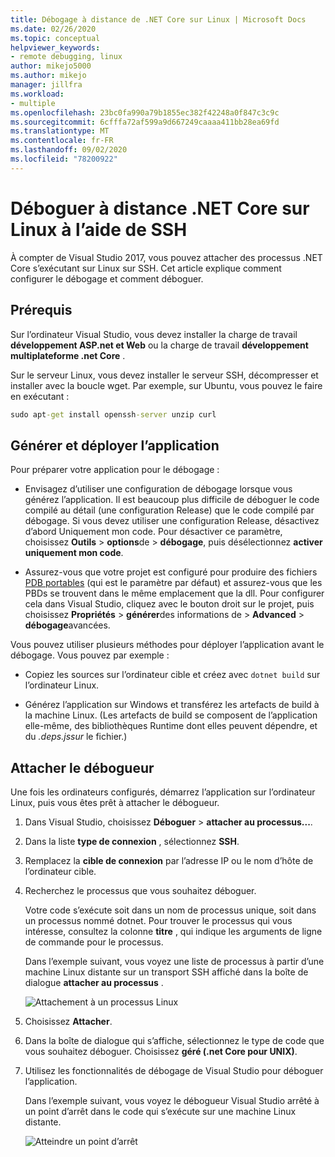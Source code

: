 ```yaml
---
title: Débogage à distance de .NET Core sur Linux | Microsoft Docs
ms.date: 02/26/2020
ms.topic: conceptual
helpviewer_keywords:
- remote debugging, linux
author: mikejo5000
ms.author: mikejo
manager: jillfra
ms.workload:
- multiple
ms.openlocfilehash: 23bc0fa990a79b1855ec382f42248a0f847c3c9c
ms.sourcegitcommit: 6cfffa72af599a9d667249caaaa411bb28ea69fd
ms.translationtype: MT
ms.contentlocale: fr-FR
ms.lasthandoff: 09/02/2020
ms.locfileid: "78200922"
---
```

# <a name="remote-debug-net-core-on-linux-using-ssh"></a>Déboguer à distance .NET Core sur Linux à l’aide de SSH

À compter de Visual Studio 2017, vous pouvez attacher des processus .NET Core s’exécutant sur Linux sur SSH. Cet article explique comment configurer le débogage et comment déboguer.

## <a name="prerequisites"></a>Prérequis

Sur l’ordinateur Visual Studio, vous devez installer la charge de travail **développement ASP.net et Web** ou la charge de travail **développement multiplateforme .net Core** .

Sur le serveur Linux, vous devez installer le serveur SSH, décompresser et installer avec la boucle wget. Par exemple, sur Ubuntu, vous pouvez le faire en exécutant :

``` cmd
sudo apt-get install openssh-server unzip curl
```

## <a name="build-and-deploy-the-application"></a>Générer et déployer l’application

Pour préparer votre application pour le débogage :

- Envisagez d’utiliser une configuration de débogage lorsque vous générez l’application. Il est beaucoup plus difficile de déboguer le code compilé au détail (une configuration Release) que le code compilé par débogage. Si vous devez utiliser une configuration Release, désactivez d’abord Uniquement mon code. Pour désactiver ce paramètre, choisissez **Outils**  >  **options**de  >  **débogage**, puis désélectionnez **activer uniquement mon code**.

- Assurez-vous que votre projet est configuré pour produire des fichiers [PDB portables](https://github.com/OmniSharp/omnisharp-vscode/wiki/Portable-PDBs) (qui est le paramètre par défaut) et assurez-vous que les PBDs se trouvent dans le même emplacement que la dll. Pour configurer cela dans Visual Studio, cliquez avec le bouton droit sur le projet, puis choisissez **Propriétés**  >  **générer**des informations de  >  **Advanced**  >  **débogage**avancées.

Vous pouvez utiliser plusieurs méthodes pour déployer l’application avant le débogage. Vous pouvez par exemple :

- Copiez les sources sur l’ordinateur cible et créez avec ```dotnet build``` sur l’ordinateur Linux.

- Générez l’application sur Windows et transférez les artefacts de build à la machine Linux. (Les artefacts de build se composent de l’application elle-même, des bibliothèques Runtime dont elles peuvent dépendre, et du *.deps.jssur* le fichier.)

## <a name="attach-the-debugger"></a>Attacher le débogueur

Une fois les ordinateurs configurés, démarrez l’application sur l’ordinateur Linux, puis vous êtes prêt à attacher le débogueur.

1. Dans Visual Studio, choisissez **Déboguer**  >  **attacher au processus...**.

1. Dans la liste **type de connexion** , sélectionnez **SSH**.

1. Remplacez la **cible de connexion** par l’adresse IP ou le nom d’hôte de l’ordinateur cible.

1. Recherchez le processus que vous souhaitez déboguer.

   Votre code s’exécute soit dans un nom de processus unique, soit dans un processus nommé dotnet. Pour trouver le processus qui vous intéresse, consultez la colonne **titre** , qui indique les arguments de ligne de commande pour le processus.

   Dans l’exemple suivant, vous voyez une liste de processus à partir d’une machine Linux distante sur un transport SSH affiché dans la boîte de dialogue **attacher au processus** .

   ![Attachement à un processus Linux](media/remote-debug-linux-over-ssh-attach.png)

1. Choisissez **Attacher**.

1. Dans la boîte de dialogue qui s’affiche, sélectionnez le type de code que vous souhaitez déboguer. Choisissez **géré (.net Core pour UNIX)**.

1. Utilisez les fonctionnalités de débogage de Visual Studio pour déboguer l’application.

   Dans l’exemple suivant, vous voyez le débogueur Visual Studio arrêté à un point d’arrêt dans le code qui s’exécute sur une machine Linux distante.

   ![Atteindre un point d’arrêt](media/remote-debug-linux-over-ssh-hit-breakpoint.png)